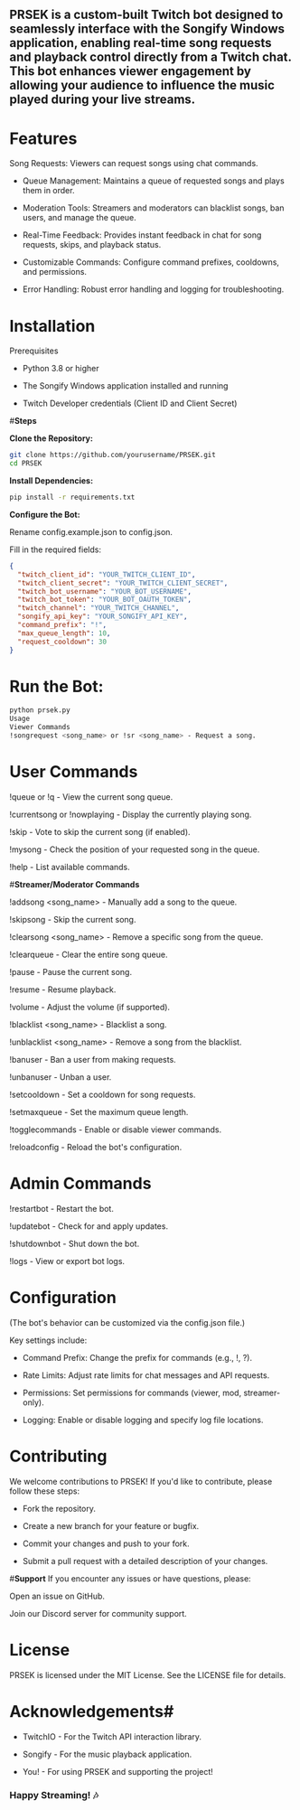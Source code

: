 ## **PRSEK is a custom-built Twitch bot designed to seamlessly interface with the Songify Windows application, enabling real-time song requests and playback control directly from a Twitch chat. This bot enhances viewer engagement by allowing your audience to influence the music played during your live streams.**

# **Features**
Song Requests: Viewers can request songs using chat commands.

- Queue Management: Maintains a queue of requested songs and plays them in order.

- Moderation Tools: Streamers and moderators can blacklist songs, ban users, and manage the queue.

- Real-Time Feedback: Provides instant feedback in chat for song requests, skips, and playback status.

- Customizable Commands: Configure command prefixes, cooldowns, and permissions.

- Error Handling: Robust error handling and logging for troubleshooting.

# **Installation**

Prerequisites

- Python 3.8 or higher

- The Songify Windows application installed and running

- Twitch Developer credentials (Client ID and Client Secret)

#**Steps**

**Clone the Repository:**

```bash
git clone https://github.com/yourusername/PRSEK.git
cd PRSEK
```

**Install Dependencies:**

```bash
pip install -r requirements.txt
```

**Configure the Bot:**

Rename config.example.json to config.json.

Fill in the required fields:

```json
{
  "twitch_client_id": "YOUR_TWITCH_CLIENT_ID",
  "twitch_client_secret": "YOUR_TWITCH_CLIENT_SECRET",
  "twitch_bot_username": "YOUR_BOT_USERNAME",
  "twitch_bot_token": "YOUR_BOT_OAUTH_TOKEN",
  "twitch_channel": "YOUR_TWITCH_CHANNEL",
  "songify_api_key": "YOUR_SONGIFY_API_KEY",
  "command_prefix": "!",
  "max_queue_length": 10,
  "request_cooldown": 30
}
```

# **Run the Bot:**

```bash
python prsek.py
Usage
Viewer Commands
!songrequest <song_name> or !sr <song_name> - Request a song.
```
# **User Commands**

!queue or !q - View the current song queue.

!currentsong or !nowplaying - Display the currently playing song.

!skip - Vote to skip the current song (if enabled).

!mysong - Check the position of your requested song in the queue.

!help - List available commands.

#**Streamer/Moderator Commands**

!addsong <song_name> - Manually add a song to the queue.

!skipsong - Skip the current song.

!clearsong <song_name> - Remove a specific song from the queue.

!clearqueue - Clear the entire song queue.

!pause - Pause the current song.

!resume - Resume playback.

!volume <level> - Adjust the volume (if supported).

!blacklist <song_name> - Blacklist a song.

!unblacklist <song_name> - Remove a song from the blacklist.

!banuser <username> - Ban a user from making requests.

!unbanuser <username> - Unban a user.

!setcooldown <seconds> - Set a cooldown for song requests.

!setmaxqueue <number> - Set the maximum queue length.

!togglecommands - Enable or disable viewer commands.

!reloadconfig - Reload the bot's configuration.

# **Admin Commands**

!restartbot - Restart the bot.

!updatebot - Check for and apply updates.

!shutdownbot - Shut down the bot.

!logs - View or export bot logs.

# **Configuration**

(The bot's behavior can be customized via the config.json file.) 

Key settings include:

- Command Prefix: Change the prefix for commands (e.g., !, ?).

- Rate Limits: Adjust rate limits for chat messages and API requests.

- Permissions: Set permissions for commands (viewer, mod, streamer-only).

- Logging: Enable or disable logging and specify log file locations.

# **Contributing**

We welcome contributions to PRSEK! If you'd like to contribute, please follow these steps:

- Fork the repository.

- Create a new branch for your feature or bugfix.

- Commit your changes and push to your fork.

- Submit a pull request with a detailed description of your changes.

#**Support**
If you encounter any issues or have questions, please:

Open an issue on GitHub.

Join our Discord server for community support.

# License
PRSEK is licensed under the MIT License. See the LICENSE file for details.

# Acknowledgements#

- TwitchIO - For the Twitch API interaction library.

- Songify - For the music playback application.

- You! - For using PRSEK and supporting the project!

### Happy Streaming! 🎶
